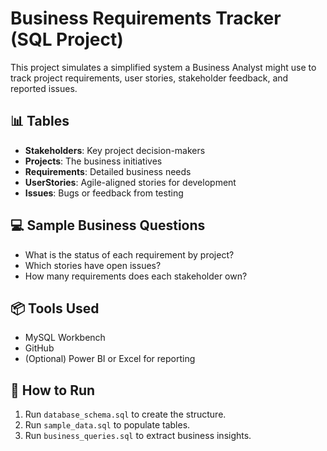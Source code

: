 # Business Requirements Tracker (SQL Project)

This project simulates a simplified system a Business Analyst might use to track project requirements, user stories, stakeholder feedback, and reported issues.

## 📊 Tables
- **Stakeholders**: Key project decision-makers
- **Projects**: The business initiatives
- **Requirements**: Detailed business needs
- **UserStories**: Agile-aligned stories for development
- **Issues**: Bugs or feedback from testing

## 💻 Sample Business Questions
- What is the status of each requirement by project?
- Which stories have open issues?
- How many requirements does each stakeholder own?

## 📦 Tools Used
- MySQL Workbench
- GitHub
- (Optional) Power BI or Excel for reporting

## 📁 How to Run
1. Run `database_schema.sql` to create the structure.
2. Run `sample_data.sql` to populate tables.
3. Run `business_queries.sql` to extract business insights.
